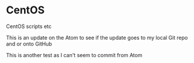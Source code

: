 # CentOS
CentOS scripts etc

This is an update on the Atom to see if the update goes to my local Git repo and or onto GitHub

This is another test as I can't seem to commit from Atom
